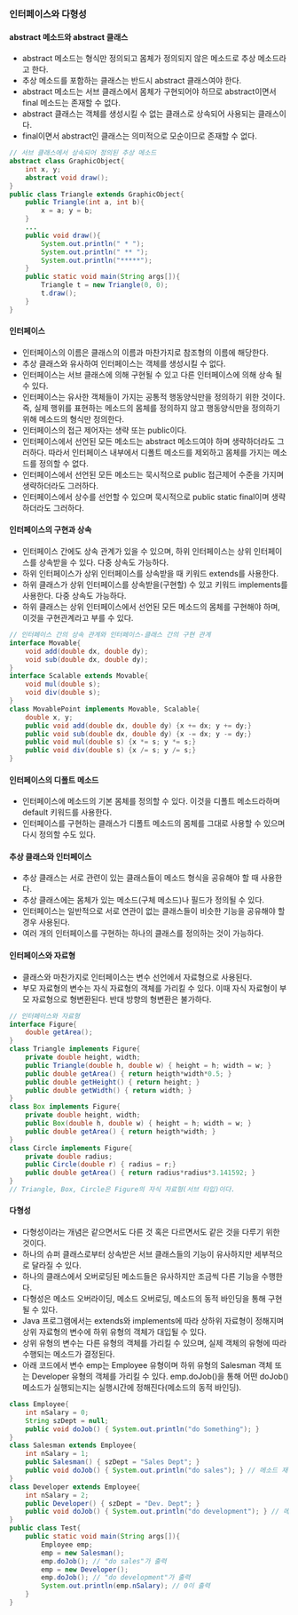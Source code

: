 ### 인터페이스와 다형성

#### abstract 메소드와 abstract 클래스

- abstract 메소드는 형식만 정의되고 몸체가 정의되지 않은 메소드로 추상 메소드라고 한다.
- 추상 메소드를 포함하는 클래스는 반드시 abstract 클래스여야 한다.
- abstract 메소드는 서브 클래스에서 몸체가 구현되어야 하므로 abstract이면서 final 메소드는 존재할 수 없다.
- abstract 클래스는 객체를 생성시킬 수 없는 클래스로 상속되어 사용되는 클래스이다.
- final이면서 abstract인 클래스는 의미적으로 모순이므로 존재할 수 없다.

```java
// 서브 클래스에서 상속되어 정의된 추상 메소드
abstract class GraphicObject{
    int x, y;
    abstract void draw();
}
public class Triangle extends GraphicObject{
    public Triangle(int a, int b){
        x = a; y = b;
    }
    ...
    public void draw(){
        System.out.println(" * ");
        System.out.println(" ** ");
        System.out.println("*****");
    }
    public static void main(String args[]){
        Triangle t = new Triangle(0, 0);
        t.draw();
    }
}
```

#### 인터페이스

- 인터페이스의 이름은 클래스의 이름과 마찬가지로 참조형의 이름에 해당한다.
- 추상 클래스와 유사하여 인터페이스는 객체를 생성시킬 수 없다.
- 인터페이스는 서브 클래스에 의해 구현될 수 있고 다른 인터페이스에 의해 상속 될 수 있다.
- 인터페이스는 유사한 객체들이 가지는 공통적 행동양식만을 정의하기 위한 것이다. 즉, 실제 행위를 표현하는 메소드의 몸체를 정의하지 않고 행동양식만을 정의하기 위해 메소드의 형식만 정의한다.
- 인터페이스의 접근 제어자는 생략 또는 public이다.
- 인터페이스에서 선언된 모든 메소드는 abstract 메소드여야 하며 생략하더라도 그러하다. 따라서 인터페이스 내부에서 디폴트 메소드를 제외하고 몸체를 가지는 메소드를 정의할 수 없다.
- 인터페이스에서 선언된 모든 메소드는 묵시적으로 public 접근제어 수준을 가지며 생략하더라도 그러하다.
- 인터페이스에서 상수를 선언할 수 있으며 묵시적으로 public static final이며 생략하더라도 그러하다.

#### 인터페이스의 구현과 상속

- 인터페이스 간에도 상속 관계가 있을 수 있으며, 하위 인터페이스는 상위 인터페이스를 상속받을 수 있다. 다중 상속도 가능하다.
- 하위 인터페이스가 상위 인터페이스를 상속받을 때 키워드 extends를 사용한다.
- 하위 클래스가 상위 인터페이스를 상속받을(구현할) 수 있고 키워드 implements를 사용한다. 다중 상속도 가능하다.
- 하위 클래스는 상위 인터페이스에서 선언된 모든 메소드의 몸체를 구현해야 하며, 이것을 구현관계라고 부를 수 있다.

```java
// 인터페이스 간의 상속 관계와 인터페이스-클래스 간의 구현 관계
interface Movable{
    void add(double dx, double dy);
    void sub(double dx, double dy);
}
interface Scalable extends Movable{
    void mul(double s);
    void div(double s);
}
class MovablePoint implements Movable, Scalable{
    double x, y;
    public void add(double dx, double dy) {x += dx; y += dy;}
    public void sub(double dx, double dy) {x -= dx; y -= dy;}
    public void mul(double s) {x *= s; y *= s;}
    public void div(double s) {x /= s; y /= s;}
}
```

#### 인터페이스의 디폴트 메소드

- 인터페이스에 메소드의 기본 몸체를 정의할 수 있다. 이것을 디폴트 메소드라하며 default 키워드를 사용한다.
- 인터페이스를 구현하는 클래스가 디폴트 메소드의 몸체를 그대로 사용할 수 있으며 다시 정의할 수도 있다.

#### 추상 클래스와 인터페이스

- 추상 클래스는 서로 관련이 있는 클래스들이 메소드 형식을 공유해야 할 때 사용한다.
- 추상 클래스에는 몸체가 있는 메소드(구체 메소드)나 필드가 정의될 수 있다.
- 인터페이스는 일반적으로 서로 연관이 없는 클래스들이 비슷한 기능을 공유해야 할 경우 사용된다.
- 여러 개의 인터페이스를 구현하는 하나의 클래스를 정의하는 것이 가능하다.

#### 인터페이스와 자료형

- 클래스와 마찬가지로 인터페이스는 변수 선언에서 자료형으로 사용된다.
- 부모 자료형의 변수는 자식 자료형의 객체를 가리킬 수 있다. 이때 자식 자료형이 부모 자료형으로 형변환된다. 반대 방향의 형변환은 불가하다.

```java
// 인터페이스와 자료형
interface Figure{
    double getArea();
}
class Triangle implements Figure{
    private double height, width;
    public Triangle(double h, double w) { height = h; width = w; }
    public double getArea() { return heigth*width*0.5; }
    public double getHeight() { return height; }
    public double getWidth() { return width; }
}
class Box implements Figure{
    private double height, width;
    public Box(double h, double w) { height = h; width = w; }
    public double getArea() { return heigth*width; }
}
class Circle implements Figure{
    private double radius;
    public Circle(double r) { radius = r;}
    public double getArea() { return radius*radius*3.141592; }
}
// Triangle, Box, Circle은 Figure의 자식 자료형(서브 타입)이다.
```

#### 다형성

- 다형성이라는 개념은 같으면서도 다른 것 혹은 다르면서도 같은 것을 다루기 위한 것이다.
- 하나의 슈퍼 클래스로부터 상속받은 서브 클래스들의 기능이 유사하지만 세부적으로 달라질 수 있다.
- 하나의 클래스에서 오버로딩된 메소드들은 유사하지만 조금씩 다른 기능을 수행한다.
- 다형성은 메소드 오버라이딩, 메소드 오버로딩, 메소드의 동적 바인딩을 통해 구현될 수 있다.
- Java 프로그램에서는 extends와 implements에 따라 상하위 자료형이 정해지며 상위 자료형의 변수에 하위 유형의 객체가 대입될 수 있다.
- 상위 유형의 변수는 다른 유형의 객체를 가리킬 수 있으며, 실제 객체의 유형에 따라 수행되는 메소드가 결정된다.
- 아래 코드에서 변수 emp는 Employee 유형이며 하위 유형의 Salesman 객체 또는 Developer 유형의 객체를 가리킬 수 있다. emp.doJob()을 통해 어떤 doJob() 메소드가 실행되는지는 실행시간에 정해진다(메소드의 동적 바인딩).

```java
class Employee{
    int nSalary = 0;
    String szDept = null;
    public void doJob() { System.out.println("do Something"); }
}
class Salesman extends Employee{
    int nSalary = 1;
    public Salesman() { szDept = "Sales Dept"; }
    public void doJob() { System.out.println("do sales"); } // 메소드 재정의
}
class Developer extends Employee{
    int nSalary = 2;
    public Developer() { szDept = "Dev. Dept"; }
    public void doJob() { System.out.println("do development"); } // 메소드 재정의
}
public class Test{
    public static void main(String args[]){
        Employee emp;
        emp = new Salesman();
        emp.doJob(); // "do sales"가 출력
        emp = new Developer();
        emp.doJob(); // "do development"가 출력
        System.out.println(emp.nSalary); // 0이 출력
    }
}
```

